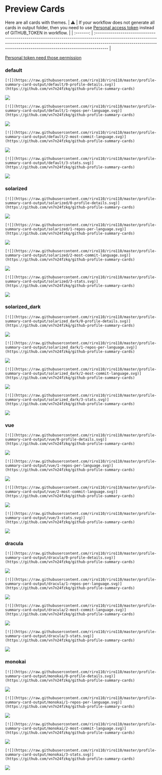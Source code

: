 
# Preview Cards

Here are all cards with themes.
| :warning: | If your workflow does not generate all cards in output folder, then you need to use [Personal access token](https://docs.github.com/en/actions/configuring-and-managing-workflows/creating-and-storing-encrypted-secrets) instead of GITHUB_TOKEN in workflow. |
| :-------: | :------------------------------------------------------------------------------------------------------------------------------------------------------------------------------------------------------------------------------------------------ |

[Personal token need those permission](https://github.com/vn7n24fzkq/github-profile-summary-cards/wiki/Personal-access-token-permissions)


### default


```
[![](https://raw.githubusercontent.com/riro110/riro110/master/profile-summary-card-output/default/0-profile-details.svg)](https://github.com/vn7n24fzkq/github-profile-summary-cards)
```
![](https://raw.githubusercontent.com/riro110/riro110/master/profile-summary-card-output/default/0-profile-details.svg)


```
[![](https://raw.githubusercontent.com/riro110/riro110/master/profile-summary-card-output/default/1-repos-per-language.svg)](https://github.com/vn7n24fzkq/github-profile-summary-cards)
```
![](https://raw.githubusercontent.com/riro110/riro110/master/profile-summary-card-output/default/1-repos-per-language.svg)


```
[![](https://raw.githubusercontent.com/riro110/riro110/master/profile-summary-card-output/default/2-most-commit-language.svg)](https://github.com/vn7n24fzkq/github-profile-summary-cards)
```
![](https://raw.githubusercontent.com/riro110/riro110/master/profile-summary-card-output/default/2-most-commit-language.svg)


```
[![](https://raw.githubusercontent.com/riro110/riro110/master/profile-summary-card-output/default/3-stats.svg)](https://github.com/vn7n24fzkq/github-profile-summary-cards)
```
![](https://raw.githubusercontent.com/riro110/riro110/master/profile-summary-card-output/default/3-stats.svg)


### solarized


```
[![](https://raw.githubusercontent.com/riro110/riro110/master/profile-summary-card-output/solarized/0-profile-details.svg)](https://github.com/vn7n24fzkq/github-profile-summary-cards)
```
![](https://raw.githubusercontent.com/riro110/riro110/master/profile-summary-card-output/solarized/0-profile-details.svg)


```
[![](https://raw.githubusercontent.com/riro110/riro110/master/profile-summary-card-output/solarized/1-repos-per-language.svg)](https://github.com/vn7n24fzkq/github-profile-summary-cards)
```
![](https://raw.githubusercontent.com/riro110/riro110/master/profile-summary-card-output/solarized/1-repos-per-language.svg)


```
[![](https://raw.githubusercontent.com/riro110/riro110/master/profile-summary-card-output/solarized/2-most-commit-language.svg)](https://github.com/vn7n24fzkq/github-profile-summary-cards)
```
![](https://raw.githubusercontent.com/riro110/riro110/master/profile-summary-card-output/solarized/2-most-commit-language.svg)


```
[![](https://raw.githubusercontent.com/riro110/riro110/master/profile-summary-card-output/solarized/3-stats.svg)](https://github.com/vn7n24fzkq/github-profile-summary-cards)
```
![](https://raw.githubusercontent.com/riro110/riro110/master/profile-summary-card-output/solarized/3-stats.svg)


### solarized_dark


```
[![](https://raw.githubusercontent.com/riro110/riro110/master/profile-summary-card-output/solarized_dark/0-profile-details.svg)](https://github.com/vn7n24fzkq/github-profile-summary-cards)
```
![](https://raw.githubusercontent.com/riro110/riro110/master/profile-summary-card-output/solarized_dark/0-profile-details.svg)


```
[![](https://raw.githubusercontent.com/riro110/riro110/master/profile-summary-card-output/solarized_dark/1-repos-per-language.svg)](https://github.com/vn7n24fzkq/github-profile-summary-cards)
```
![](https://raw.githubusercontent.com/riro110/riro110/master/profile-summary-card-output/solarized_dark/1-repos-per-language.svg)


```
[![](https://raw.githubusercontent.com/riro110/riro110/master/profile-summary-card-output/solarized_dark/2-most-commit-language.svg)](https://github.com/vn7n24fzkq/github-profile-summary-cards)
```
![](https://raw.githubusercontent.com/riro110/riro110/master/profile-summary-card-output/solarized_dark/2-most-commit-language.svg)


```
[![](https://raw.githubusercontent.com/riro110/riro110/master/profile-summary-card-output/solarized_dark/3-stats.svg)](https://github.com/vn7n24fzkq/github-profile-summary-cards)
```
![](https://raw.githubusercontent.com/riro110/riro110/master/profile-summary-card-output/solarized_dark/3-stats.svg)


### vue


```
[![](https://raw.githubusercontent.com/riro110/riro110/master/profile-summary-card-output/vue/0-profile-details.svg)](https://github.com/vn7n24fzkq/github-profile-summary-cards)
```
![](https://raw.githubusercontent.com/riro110/riro110/master/profile-summary-card-output/vue/0-profile-details.svg)


```
[![](https://raw.githubusercontent.com/riro110/riro110/master/profile-summary-card-output/vue/1-repos-per-language.svg)](https://github.com/vn7n24fzkq/github-profile-summary-cards)
```
![](https://raw.githubusercontent.com/riro110/riro110/master/profile-summary-card-output/vue/1-repos-per-language.svg)


```
[![](https://raw.githubusercontent.com/riro110/riro110/master/profile-summary-card-output/vue/2-most-commit-language.svg)](https://github.com/vn7n24fzkq/github-profile-summary-cards)
```
![](https://raw.githubusercontent.com/riro110/riro110/master/profile-summary-card-output/vue/2-most-commit-language.svg)


```
[![](https://raw.githubusercontent.com/riro110/riro110/master/profile-summary-card-output/vue/3-stats.svg)](https://github.com/vn7n24fzkq/github-profile-summary-cards)
```
![](https://raw.githubusercontent.com/riro110/riro110/master/profile-summary-card-output/vue/3-stats.svg)


### dracula


```
[![](https://raw.githubusercontent.com/riro110/riro110/master/profile-summary-card-output/dracula/0-profile-details.svg)](https://github.com/vn7n24fzkq/github-profile-summary-cards)
```
![](https://raw.githubusercontent.com/riro110/riro110/master/profile-summary-card-output/dracula/0-profile-details.svg)


```
[![](https://raw.githubusercontent.com/riro110/riro110/master/profile-summary-card-output/dracula/1-repos-per-language.svg)](https://github.com/vn7n24fzkq/github-profile-summary-cards)
```
![](https://raw.githubusercontent.com/riro110/riro110/master/profile-summary-card-output/dracula/1-repos-per-language.svg)


```
[![](https://raw.githubusercontent.com/riro110/riro110/master/profile-summary-card-output/dracula/2-most-commit-language.svg)](https://github.com/vn7n24fzkq/github-profile-summary-cards)
```
![](https://raw.githubusercontent.com/riro110/riro110/master/profile-summary-card-output/dracula/2-most-commit-language.svg)


```
[![](https://raw.githubusercontent.com/riro110/riro110/master/profile-summary-card-output/dracula/3-stats.svg)](https://github.com/vn7n24fzkq/github-profile-summary-cards)
```
![](https://raw.githubusercontent.com/riro110/riro110/master/profile-summary-card-output/dracula/3-stats.svg)


### monokai


```
[![](https://raw.githubusercontent.com/riro110/riro110/master/profile-summary-card-output/monokai/0-profile-details.svg)](https://github.com/vn7n24fzkq/github-profile-summary-cards)
```
![](https://raw.githubusercontent.com/riro110/riro110/master/profile-summary-card-output/monokai/0-profile-details.svg)


```
[![](https://raw.githubusercontent.com/riro110/riro110/master/profile-summary-card-output/monokai/1-repos-per-language.svg)](https://github.com/vn7n24fzkq/github-profile-summary-cards)
```
![](https://raw.githubusercontent.com/riro110/riro110/master/profile-summary-card-output/monokai/1-repos-per-language.svg)


```
[![](https://raw.githubusercontent.com/riro110/riro110/master/profile-summary-card-output/monokai/2-most-commit-language.svg)](https://github.com/vn7n24fzkq/github-profile-summary-cards)
```
![](https://raw.githubusercontent.com/riro110/riro110/master/profile-summary-card-output/monokai/2-most-commit-language.svg)


```
[![](https://raw.githubusercontent.com/riro110/riro110/master/profile-summary-card-output/monokai/3-stats.svg)](https://github.com/vn7n24fzkq/github-profile-summary-cards)
```
![](https://raw.githubusercontent.com/riro110/riro110/master/profile-summary-card-output/monokai/3-stats.svg)

